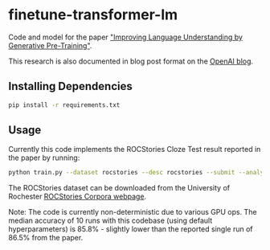 # finetune-transformer-lm
Code and model for the paper ["Improving Language Understanding by Generative Pre-Training"](https://s3-us-west-2.amazonaws.com/openai-assets/research-covers/language-unsupervised/language_understanding_paper.pdf).

This research is also documented in blog post format on the [OpenAI blog](https://blog.openai.com/language-unsupervised/).

Installing Dependencies
------------

```bash
pip install -r requirements.txt
```

Usage
-----
Currently this code implements the ROCStories Cloze Test result reported in the paper by running:

```bash
python train.py --dataset rocstories --desc rocstories --submit --analysis --data_dir [data_path]
```

The ROCStories dataset can be downloaded from the University of Rochester [ROCStories Corpora webpage](http://cs.rochester.edu/nlp/rocstories).

Note: The code is currently non-deterministic due to various GPU ops. The median accuracy of 10 runs with this codebase (using default hyperparameters) is 85.8% - slightly lower than the reported single run of 86.5% from the paper.
